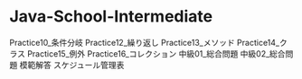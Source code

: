 # Java-School-Intermediate
Practice10_条件分岐
Practice12_繰り返し
Practice13_メソッド
Practice14_クラス
Practice15_例外
Practice16_コレクション
中級01_総合問題
中級02_総合問題
模範解答
スケジュール管理表
